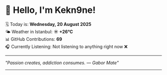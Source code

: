 # 👋 Hello, I'm Kekn9ne!

🗓️ Today is: **Wednesday, 20 August 2025**  
🌤️ Weather in Istanbul: **☀️   +26°C**  
📊 GitHub Contributions: **69**  
🎧 Currently Listening: Not listening to anything right now ❌

---

_"Passion creates, addiction consumes. — *Gabor Mate*"_

---
